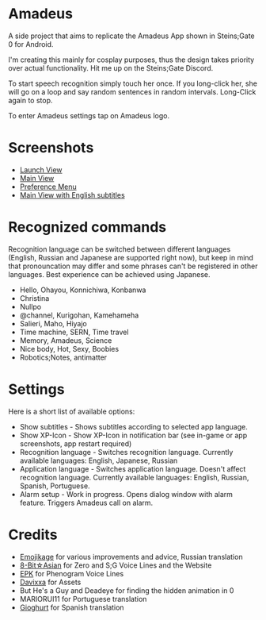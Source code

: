 # Amadeus
A side project that aims to replicate the Amadeus App shown in Steins;Gate 0 for Android.

I'm creating this mainly for cosplay purposes, thus the design takes priority over actual functionality.
Hit me up on the Steins;Gate Discord.

To start speech recognition simply touch her once. If you long-click her, she will go on a loop and say random sentences in random intervals. Long-Click again to stop.

To enter Amadeus settings tap on Amadeus logo.

# Screenshots
<ul>
<li><a href="https://github.com/Yink/Amadeus/blob/master/Screenshots/Callscreen.png?raw=true">Launch View</a></li>
<li><a href="https://github.com/Yink/Amadeus/blob/master/Screenshots/Kurisuscreen.png?raw=true">Main View</a></li>
<li><a href="https://github.com/Yink/Amadeus/blob/master/Screenshots/Settingscreen.png?raw=true">Preference Menu</a></li>
<li><a href="https://github.com/Yink/Amadeus/blob/master/Screenshots/Subscreen.png?raw=true">Main View with English subtitles</a></li>
</ul>

# Recognized commands
Recognition language can be switched between different languages (English, Russian and Japanese are supported right now), but keep in mind that pronouncation may differ and some phrases can't be registered in other languages.
Best experience can be achieved using Japanese.
<ul>
<li>Hello, Ohayou, Konnichiwa, Konbanwa</li>
<li>Christina</li>
<li>Nullpo</li>
<li>@channel, Kurigohan, Kamehameha</li>
<li>Salieri, Maho, Hiyajo</li>
<li>Time machine, SERN, Time travel</li>
<li>Memory, Amadeus, Science</li>
<li>Nice body, Hot, Sexy, Boobies</li>
<li>Robotics;Notes, antimatter</li>
</ul>

# Settings
Here is a short list of available options:
<ul>
<li>Show subtitles - Shows subtitles according to selected app language.</li>
<li>Show XP-Icon - Show XP-Icon in notification bar (see in-game or app screenshots, app restart required)</li>
<li>Recognition language - Switches recognition language. Currently available languages: English, Japanese, Russian</li>
<li>Application language - Switches application language. Doesn't affect recognition language. Currently available languages: English, Russian, Spanish, Portuguese.</li>
<li>Alarm setup - Work in progress. Opens dialog window with alarm feature. Triggers Amadeus call on alarm.</li>
</ul>

# Credits
<ul>
<li><a href="https://github.com/RIP95">Emojikage</a> for various improvements and advice, Russian translation</li>
<li><a href="https://github.com/8BitAsian/">8-Bit☆Asian</a> for Zero and S;G Voice Lines and the Website</li>
<li><a href="https://twitter.com/SG_EPK_X29">EPK</a> for Phenogram Voice Lines</li>
<li><a href="https://twitter.com/DavixxaYT">Davixxa</a> for Assets</li>
<li>But He's a Guy and Deadeye for finding the hidden animation in 0</li>
<li>MARIORUI11 for Portuguese translation</li>
<li><a href="https://twitter.com/gioghurt">Gioghurt</a> for Spanish translation</li>
</ul>
